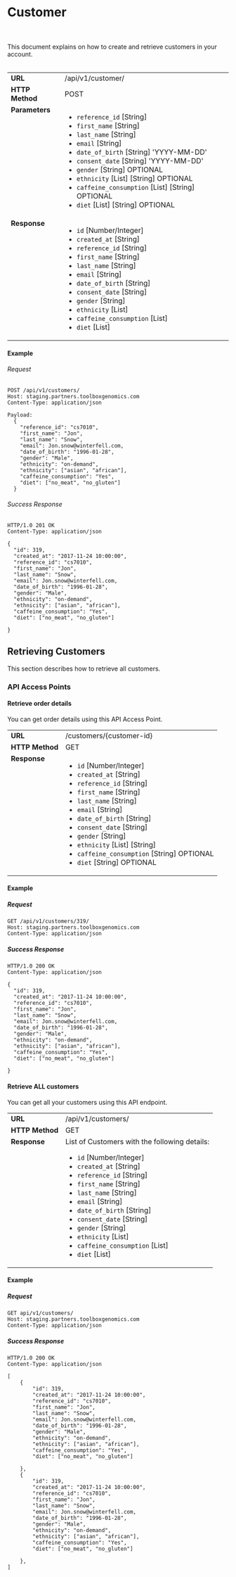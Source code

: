 
# Customer
<br><br>
This document explains on how to create and retrieve customers in your account.
<br><br>


<table>
  <tr>
    <td><strong>URL</strong></td>
    <td> /api/v1/customer/ </td>
  </tr>
  <tr>
    <td><strong>HTTP Method</strong></td>
    <td> POST </td>
  </tr>
  <tr>
    <td valign="top"><strong>Parameters</strong></td>
    <td>
      <ul>
        <li><code>reference_id</code> [String]</li>
        <li><code>first_name</code> [String]</li>
        <li><code>last_name</code> [String]</li>
        <li><code>email</code> [String]</li>
        <li><code>date_of_birth</code> [String] 'YYYY-MM-DD' </li>
        <li><code>consent_date</code> [String] 'YYYY-MM-DD' </li>
        <li><code>gender</code> [String] OPTIONAL</li>
        <li><code>ethnicity</code> [List] [String] OPTIONAL</li>
        <li><code>caffeine_consumption</code> [List] [String] OPTIONAL</li>
        <li><code>diet</code> [List] [String] OPTIONAL</li>
      </ul>
    </td>
  </tr>
  <tr>
    <td valign="top"><strong>Response</strong></td>
    <td>
      <ul>
        <li><code>id</code> [Number/Integer]</li>
        <li><code>created_at</code> [String]</li>
        <li><code>reference_id</code> [String]</li>
        <li><code>first_name</code> [String]</li>
        <li><code>last_name</code> [String]</li>
        <li><code>email</code> [String]</li>
        <li><code>date_of_birth</code> [String] </li>
        <li><code>consent_date</code> [String] </li>
        <li><code>gender</code> [String] </li>
        <li><code>ethnicity</code> [List] </li>
        <li><code>caffeine_consumption</code> [List]</li>
        <li><code>diet</code> [List]</li>
      </ul>
    </td>
  </tr>
</table>


#### Example

###### Request

```
POST /api/v1/customers/
Host: staging.partners.toolboxgenomics.com
Content-Type: application/json

Payload:
  {
    "reference_id": "cs7010",
    "first_name": "Jon",
    "last_name": "Snow",
    "email": Jon.snow@winterfell.com,
    "date_of_birth": "1996-01-28",
    "gender": "Male",
    "ethnicity": "on-demand",
    "ethnicity": ["asian", "african"],
    "caffeine_consumption": "Yes",
    "diet": ["no_meat", "no_gluten"]
  }

```

###### Success Response

```
HTTP/1.0 201 OK 
Content-Type: application/json

{
  "id": 319,
  "created_at": "2017-11-24 10:00:00",
  "reference_id": "cs7010",
  "first_name": "Jon",
  "last_name": "Snow",
  "email": Jon.snow@winterfell.com,
  "date_of_birth": "1996-01-28",
  "gender": "Male",
  "ethnicity": "on-demand",
  "ethnicity": ["asian", "african"],
  "caffeine_consumption": "Yes",
  "diet": ["no_meat", "no_gluten"]

}

```

## Retrieving Customers

This section describes how to retrieve all customers.

### API Access Points
#### Retrieve order details
You can get order details using this API Access Point.
<table>
  <tr>
    <td><strong>URL</strong></td>
    <td> /customers/{customer-id} </td>
  </tr>
  <tr>
    <td><strong>HTTP Method</strong></td>
    <td> GET </td>
  </tr>
  <tr>
    <td valign="top"><strong>Response</strong></td>
    <td>
      <ul>
        <li><code>id</code> [Number/Integer]</li>
        <li><code>created_at</code> [String]</li>
        <li><code>reference_id</code> [String]</li>
        <li><code>first_name</code> [String]</li>
        <li><code>last_name</code> [String]</li>
        <li><code>email</code> [String]</li>
        <li><code>date_of_birth</code> [String] </li>
        <li><code>consent_date</code> [String] </li>
        <li><code>gender</code> [String] </li>
        <li><code>ethnicity</code> [List] [String] </li>
        <li><code>caffeine_consumption</code> [String] OPTIONAL</li>
        <li><code>diet</code> [String] OPTIONAL</li>
      </ul>
    </td>
  </tr>
</table>

#### Example


##### Request

```
GET /api/v1/customers/319/
Host: staging.partners.toolboxgenomics.com
Content-Type: application/json

```

##### Success Response

```
HTTP/1.0 200 OK 
Content-Type: application/json

{
  "id": 319,
  "created_at": "2017-11-24 10:00:00",
  "reference_id": "cs7010",
  "first_name": "Jon",
  "last_name": "Snow",
  "email": Jon.snow@winterfell.com,
  "date_of_birth": "1996-01-28",
  "gender": "Male",
  "ethnicity": "on-demand",
  "ethnicity": ["asian", "african"],
  "caffeine_consumption": "Yes",
  "diet": ["no_meat", "no_gluten"]

}
```

#### Retrieve ALL customers
You can get all your customers using this API endpoint.
<table>
  <tr>
    <td><strong>URL</strong></td>
    <td> /api/v1/customers/ </td>
  </tr>
  <tr>
    <td><strong>HTTP Method</strong></td>
    <td> GET </td>
  </tr>
  <tr>
    <td valign="top"><strong>Response</strong></td>
    <td>
    List of Customers with the following details:
      <ul>
        <li><code>id</code> [Number/Integer]</li>
        <li><code>created_at</code> [String]</li>
        <li><code>reference_id</code> [String]</li>
        <li><code>first_name</code> [String]</li>
        <li><code>last_name</code> [String]</li>
        <li><code>email</code> [String]</li>
        <li><code>date_of_birth</code> [String] </li>
        <li><code>consent_date</code> [String] </li>
        <li><code>gender</code> [String] </li>
        <li><code>ethnicity</code> [List] </li>
        <li><code>caffeine_consumption</code> [List]</li>
        <li><code>diet</code> [List]</li>
      </ul>
    </td>
  </tr>
</table>

#### Example


##### Request

```
GET api/v1/customers/
Host: staging.partners.toolboxgenomics.com
Content-Type: application/json

```

##### Success Response

```
HTTP/1.0 200 OK 
Content-Type: application/json

[
    {
        "id": 319,
        "created_at": "2017-11-24 10:00:00",
        "reference_id": "cs7010",
        "first_name": "Jon",
        "last_name": "Snow",
        "email": Jon.snow@winterfell.com,
        "date_of_birth": "1996-01-28",
        "gender": "Male",
        "ethnicity": "on-demand",
        "ethnicity": ["asian", "african"],
        "caffeine_consumption": "Yes",
        "diet": ["no_meat", "no_gluten"]

    },
    {
        "id": 319,
        "created_at": "2017-11-24 10:00:00",
        "reference_id": "cs7010",
        "first_name": "Jon",
        "last_name": "Snow",
        "email": Jon.snow@winterfell.com,
        "date_of_birth": "1996-01-28",
        "gender": "Male",
        "ethnicity": "on-demand",
        "ethnicity": ["asian", "african"],
        "caffeine_consumption": "Yes",
        "diet": ["no_meat", "no_gluten"]

    },
]
```